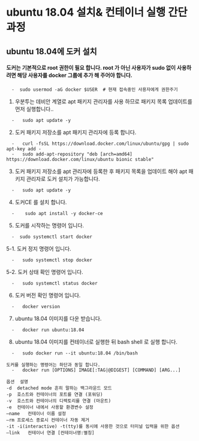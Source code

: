 #   ubuntu 18.04 설치& 컨테이너 실행 간단과정 

## ubuntu 18.04에 도커 설치 

#### 도커는 기본적으로 root 권한이 필요 합니다. root 가 아닌 사용자가 sudo 없이 사용하려면 해당 사용자를 docker 그룹에 추가 해 주어야 합니다.
```
  -  sudo usermod -aG docker $USER  # 현재 접속중인 사용자에게 권한주기 
```

1. 우분투는 데비안 계열로 apt 패키지 관리자를 사용 하므로 패키지 목록 업데이트를 먼저 실행합니다..
```
  -   sudo apt update -y
```

2. 도커 패키지 저장소를 apt 패키지 관리자에 등록 합니다. 
```
  -   curl -fsSL https://download.docker.com/linux/ubuntu/gpg | sudo apt-key add -
  -   sudo add-apt-repository "deb [arch=amd64] https://download.docker.com/linux/ubuntu bionic stable"
```

3. 도커 패키지 저장소를 apt 관리자에 등록한 후 패키지 목록을 업데이트 해야 apt 패키지 관리자로 도커 설치가 가능합니다.
```
  -   sudo apt update -y
```

4. 도커CE 를 설치 합니다.
```
  -    sudo apt install -y docker-ce
```

5. 도커를 시작하는 명령어 입니다.
```
  -  sudo systemctl start docker 
```

5-1. 도커 정지 명령어 입니다.
```
  -   sudo systemctl stop docker 
```

5-2. 도커 상태 확인 명령어 입니다.
```
  -   sudo systemctl status docker 
```

6. 도커 버전 확인 명령어 입니다. 
```
  -   docker version
```

7. ubuntu 18.04 이미지를 다운 받습니다.
```
  -   docker run ubuntu:18.04 
```

8. ubuntu 18.04 이미지를 컨테이너로 실행한 뒤 bash shell 로 실행 합니다.
```
  -   sudo docker run --it ubuntu:18.04 /bin/bash

도커를 실행하는 명령어는 하단과 동일 합니다.
  -   docker run [OPTIONS] IMAGE[:TAG|@DIGEST] [COMMAND] [ARG...]

옵션	설명
-d	detached mode 흔히 말하는 백그라운드 모드
-p	호스트와 컨테이너의 포트를 연결 (포워딩)
-v	호스트와 컨테이너의 디렉토리를 연결 (마운트)
-e	컨테이너 내에서 사용할 환경변수 설정
–name	컨테이너 이름 설정
–rm	프로세스 종료시 컨테이너 자동 제거
-it	-i(interactive) -t(tty)를 동시에 사용한 것으로 터미널 입력을 위한 옵션
–link	컨테이너 연결 [컨테이너명:별칭]

```

